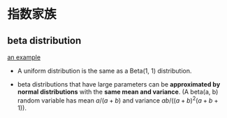 # 指数家族

## beta distribution 

[an example](https://www.johndcook.com/blog/2011/09/27/bayesian-amazon/ "A Bayesian view of Amazon Resellers")

* A uniform distribution is the same as a Beta(1, 1) distribution.

* beta distributions that have large parameters can be **approximated by normal distributions** with the **same mean and variance**. (A beta(a, b) random variable has mean $a / (a + b)$ and variance $ab / ((a + b)^2 (a + b + 1))$.
